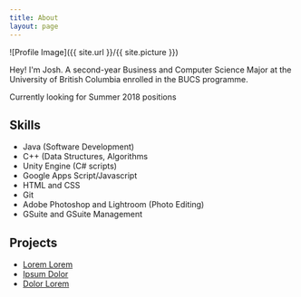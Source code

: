 ```yaml
---
title: About
layout: page
---
```

![Profile Image]({{ site.url }}/{{ site.picture }})

<p>Hey! I'm Josh. A second-year Business and Computer Science Major at the 
University of British Columbia enrolled in the BUCS programme. </p> 


<p> Currently looking for Summer 2018 positions </p>

<h2>Skills</h2>

<ul class="skill-list">
	<li>Java (Software Development)</li>
	<li>C++ (Data Structures, Algorithms</li>
	<li>Unity Engine (C# scripts)</li>
	<li>Google Apps Script/Javascript</li>
	<li>HTML and CSS</li>
	<li>Git</li>
	<li>Adobe Photoshop and Lightroom (Photo Editing)</li>
	<li>GSuite and GSuite Management</li>
</ul>

<h2>Projects</h2>

<ul>
	<li><a href="https://github.com/">Lorem Lorem</a></li>
	<li><a href="https://github.com/">Ipsum Dolor</a></li>
	<li><a href="https://github.com/">Dolor Lorem</a></li>
</ul>
